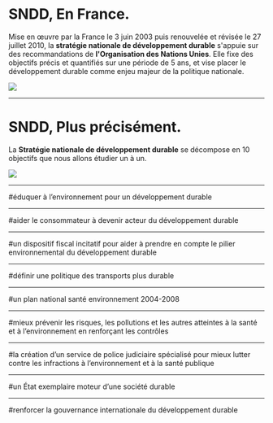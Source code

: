 # SNDD, En France. 

Mise en œuvre par la France le 3 juin 2003 puis renouvelée et révisée le 
27 juillet 2010, la **stratégie nationale de développement durable** 
s'appuie sur des recommandations de **l'Organisation des Nations Unies**. 
Elle fixe des objectifs précis et quantifiés sur une 
période de 5 ans, et vise placer le développement durable 
comme enjeu majeur de la politique nationale. 

<img src='https://upload.wikimedia.org/wikipedia/commons/thumb/5/52/Emblem_of_the_United_Nations.svg/470px-Emblem_of_the_United_Nations.svg.png' style='max-width: 60%;' />

---

# SNDD, Plus précisément. 

La **Stratégie nationale de développement durable** se décompose en 10 
objectifs que nous allons étudier un à un. 

<!-- ![SNDD](./sndd.trim.png) -->

<img src='http://www.ardennes.gouv.fr/local/cache-vignettes/L651xH549/image_1_cle2cb4d9-1-aab01.png' />

---

#éduquer à l’environnement pour un développement durable

---

#aider le consommateur à devenir acteur du développement durable

---

#un dispositif fiscal incitatif pour aider à prendre en compte le pilier environnemental du développement durable

---

#définir une politique des transports plus durable

---

#un plan national santé environnement 2004-2008

---

#mieux prévenir les risques, les pollutions et les autres atteintes à la santé et à l’environnement en renforçant les contrôles

---

#la création d’un service de police judiciaire spécialisé pour mieux lutter contre les infractions à l’environnement et à la santé publique

---

#un État exemplaire moteur d’une société durable

---

#renforcer la gouvernance internationale du développement durable
